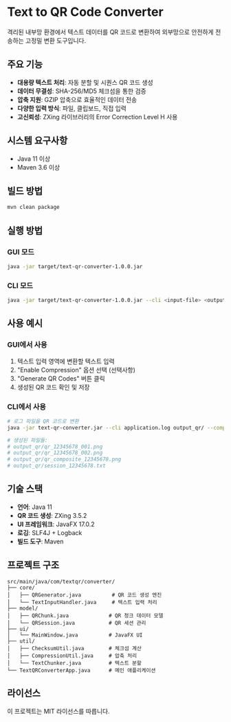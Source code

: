 # Text to QR Code Converter

격리된 내부망 환경에서 텍스트 데이터를 QR 코드로 변환하여 외부망으로 안전하게 전송하는 고정밀 변환 도구입니다.

## 주요 기능

- **대용량 텍스트 처리**: 자동 분할 및 시퀀스 QR 코드 생성
- **데이터 무결성**: SHA-256/MD5 체크섬을 통한 검증
- **압축 지원**: GZIP 압축으로 효율적인 데이터 전송
- **다양한 입력 방식**: 파일, 클립보드, 직접 입력
- **고신뢰성**: ZXing 라이브러리의 Error Correction Level H 사용

## 시스템 요구사항

- Java 11 이상
- Maven 3.6 이상

## 빌드 방법

```bash
mvn clean package
```

## 실행 방법

### GUI 모드
```bash
java -jar target/text-qr-converter-1.0.0.jar
```

### CLI 모드
```bash
java -jar target/text-qr-converter-1.0.0.jar --cli <input-file> <output-directory> [--compress]
```

## 사용 예시

### GUI에서 사용
1. 텍스트 입력 영역에 변환할 텍스트 입력
2. "Enable Compression" 옵션 선택 (선택사항)
3. "Generate QR Codes" 버튼 클릭
4. 생성된 QR 코드 확인 및 저장

### CLI에서 사용
```bash
# 로그 파일을 QR 코드로 변환
java -jar text-qr-converter.jar --cli application.log output_qr/ --compress

# 생성된 파일들:
# output_qr/qr_12345678_001.png
# output_qr/qr_12345678_002.png
# output_qr/qr_composite_12345678.png
# output_qr/session_12345678.txt
```

## 기술 스택

- **언어**: Java 11
- **QR 코드 생성**: ZXing 3.5.2
- **UI 프레임워크**: JavaFX 17.0.2
- **로깅**: SLF4J + Logback
- **빌드 도구**: Maven

## 프로젝트 구조

```
src/main/java/com/textqr/converter/
├── core/
│   ├── QRGenerator.java          # QR 코드 생성 엔진
│   └── TextInputHandler.java     # 텍스트 입력 처리
├── model/
│   ├── QRChunk.java             # QR 청크 데이터 모델
│   └── QRSession.java           # QR 세션 관리
├── ui/
│   └── MainWindow.java          # JavaFX UI
├── util/
│   ├── ChecksumUtil.java        # 체크섬 계산
│   ├── CompressionUtil.java     # 압축 처리
│   └── TextChunker.java         # 텍스트 분할
└── TextQRConverterApp.java      # 메인 애플리케이션
```

## 라이선스

이 프로젝트는 MIT 라이선스를 따릅니다.